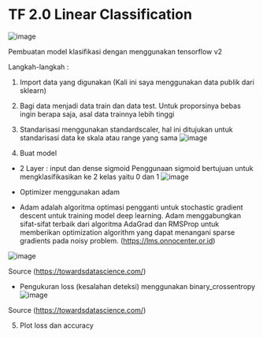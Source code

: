 # TF 2.0 Linear Classification
![image](https://user-images.githubusercontent.com/87703066/180477833-a9cc47bd-33c2-4519-a90f-aeca2c3104f4.png)

Pembuatan model klasifikasi dengan menggunakan tensorflow v2

Langkah-langkah :
1. Import data yang digunakan (Kali ini saya menggunakan data publik dari sklearn)
2. Bagi data menjadi data train dan data test. Untuk proporsinya bebas ingin berapa saja, asal data trainnya lebih tinggi
3. Standarisasi menggunakan standardscaler, hal ini ditujukan untuk standarisasi data ke skala atau range yang sama
![image](https://user-images.githubusercontent.com/87703066/180411881-8151810d-cb54-4cc8-b2bd-1aaec40b3497.png)

4. Buat model
- 2 Layer : input dan dense sigmoid
Penggunaan sigmoid bertujuan untuk mengklasifikasikan ke 2 kelas yaitu 0 dan 1
![image](https://user-images.githubusercontent.com/87703066/180412025-314c1cb1-30ef-48f1-8990-229ed55829cf.png)

- Optimizer menggunakan adam

- Adam adalah algoritma optimasi pengganti untuk stochastic gradient descent untuk training model deep learning. Adam menggabungkan sifat-sifat terbaik dari algoritma AdaGrad dan RMSProp untuk memberikan optimization algorithm yang dapat menangani sparse gradients pada noisy problem.
(https://lms.onnocenter.or.id)

![image](https://user-images.githubusercontent.com/87703066/180413480-16d25454-5c9a-480a-9581-4a600790349e.png)

Source (https://towardsdatascience.com/)





- Pengukuran loss (kesalahan deteksi) menggunakan binary_crossentropy
![image](https://user-images.githubusercontent.com/87703066/180413102-754afd75-5296-4c93-bf14-aa0dc2bb6c9a.png)

Source (https://towardsdatascience.com/)

5. Plot loss dan accuracy
